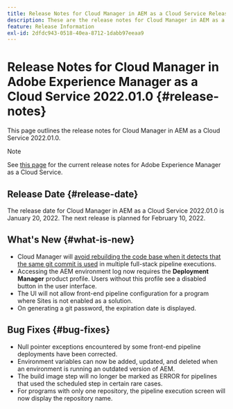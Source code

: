 ```yaml
---
title: Release Notes for Cloud Manager in AEM as a Cloud Service Release 2022.01.0
description: These are the release notes for Cloud Manager in AEM as a Cloud Service release 2022.01.0.
feature: Release Information
exl-id: 2dfdc943-0518-40ea-8712-1dabb97eeaa9
---
```

# Release Notes for Cloud Manager in Adobe Experience Manager as a Cloud Service 2022.01.0 {#release-notes}

This page outlines the release notes for Cloud Manager in AEM as a Cloud Service 2022.01.0.

>[!NOTE]
>
>See [this page](/help/release-notes/release-notes-cloud/release-notes-current.md) for the current release notes for Adobe Experience Manager as a Cloud Service.

## Release Date {#release-date}

The release date for Cloud Manager in AEM as a Cloud Service 2022.01.0 is January 20, 2022. The next release is planned for February 10, 2022.

## What's New {#what-is-new}

* Cloud Manager will [avoid rebuilding the code base when it detects that the same git commit is used](/help/implementing/cloud-manager/getting-access-to-aem-in-cloud/setting-up-project.md#build-artifact-reuse) in multiple full-stack pipeline executions.
* Accessing the AEM environment log now requires the **Deployment Manager** product profile. Users without this profile see a disabled button in the user interface.
* The UI will not allow front-end pipeline configuration for a program where Sites is not enabled as a solution. 
* On generating a git password, the expiration date is displayed.

## Bug Fixes {#bug-fixes}

* Null pointer exceptions encountered by some front-end pipeline deployments have been corrected.
* Environment variables can now be added, updated, and deleted when an environment is running an outdated version of AEM.
* The build image step will no longer be marked as ERROR for pipelines that used the scheduled step in certain rare cases.
* For programs with only one repository, the pipeline execution screen will now display the repository name.

